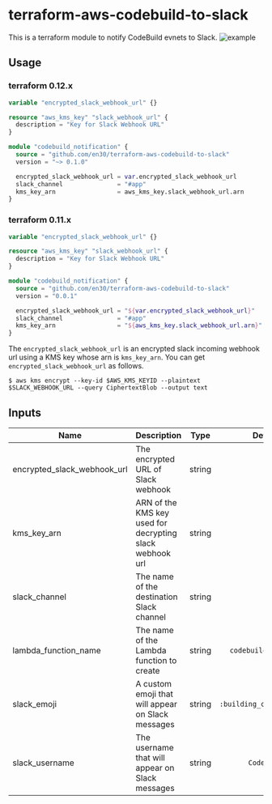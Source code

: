# terraform-aws-codebuild-to-slack
This is a terraform module to notify CodeBuild evnets to Slack.
![example](https://i.gyazo.com/a6c00090c6c8771f679c46c56a2e6172.png)

## Usage
### terraform 0.12.x
```terraform
variable "encrypted_slack_webhook_url" {}

resource "aws_kms_key" "slack_webhook_url" {
  description = "Key for Slack Webhook URL"
}

module "codebuild_notification" {
  source = "github.com/en30/terraform-aws-codebuild-to-slack"
  version = "~> 0.1.0"

  encrypted_slack_webhook_url = var.encrypted_slack_webhook_url
  slack_channel               = "#app"
  kms_key_arn                 = aws_kms_key.slack_webhook_url.arn
}
```

### terraform 0.11.x
```terraform
variable "encrypted_slack_webhook_url" {}

resource "aws_kms_key" "slack_webhook_url" {
  description = "Key for Slack Webhook URL"
}

module "codebuild_notification" {
  source = "github.com/en30/terraform-aws-codebuild-to-slack"
  version = "0.0.1"

  encrypted_slack_webhook_url = "${var.encrypted_slack_webhook_url}"
  slack_channel               = "#app"
  kms_key_arn                 = "${aws_kms_key.slack_webhook_url.arn}"
}
```


The `encrypted_slack_webhook_url` is an encrypted slack incoming webhook url using a KMS key whose arn is `kms_key_arn`.
You can get `encrypted_slack_webhook_url` as follows.
```console
$ aws kms encrypt --key-id $AWS_KMS_KEYID --plaintext $SLACK_WEBHOOK_URL --query CiphertextBlob --output text
```

## Inputs
| Name | Description | Type | Default | Required |
|------|-------------|:----:|:-----:|:-----:|
| encrypted_slack_webhook_url | The encrypted URL of Slack webhook | string | - | yes |
| kms_key_arn | ARN of the KMS key used for decrypting slack webhook url | string | - | yes |
| slack_channel | The name of the destination Slack channel | string | - | yes |
| lambda_function_name | The name of the Lambda function to create | string | `codebuild_to_slack` | no |
| slack_emoji | A custom emoji that will appear on Slack messages | string | `:building_construction:` | no |
| slack_username | The username that will appear on Slack messages | string | `CodeBuild` | no |
